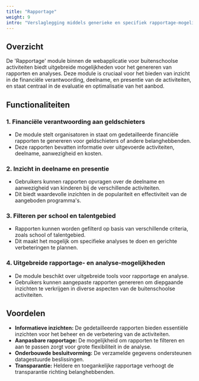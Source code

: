 ```yaml
---
title: "Rapportage"
weight: 9
intro: "Verslaglegging middels generieke en specifiek rapportage-mogelijkheden voor adequate en tijdige besturing door aanbieders, begeleiding, ouders, bestuurders en beleidsmakers."
---
```


## Overzicht
De 'Rapportage' module binnen de webapplicatie voor buitenschoolse activiteiten biedt uitgebreide mogelijkheden voor het genereren van rapporten en analyses. Deze module is cruciaal voor het bieden van inzicht in de financiële verantwoording, deelname, en presentie van de activiteiten, en staat centraal in de evaluatie en optimalisatie van het aanbod.

## Functionaliteiten

### 1. Financiële verantwoording aan geldschieters
- De module stelt organisatoren in staat om gedetailleerde financiële rapporten te genereren voor geldschieters of andere belanghebbenden.
- Deze rapporten bevatten informatie over uitgevoerde activiteiten, deelname, aanwezigheid en kosten.

### 2. Inzicht in deelname en presentie
- Gebruikers kunnen rapporten opvragen over de deelname en aanwezigheid van kinderen bij de verschillende activiteiten.
- Dit biedt waardevolle inzichten in de populariteit en effectiviteit van de aangeboden programma's.

### 3. Filteren per school en talentgebied
- Rapporten kunnen worden gefilterd op basis van verschillende criteria, zoals school of talentgebied.
- Dit maakt het mogelijk om specifieke analyses te doen en gerichte verbeteringen te plannen.

### 4. Uitgebreide rapportage- en analyse-mogelijkheden
- De module beschikt over uitgebreide tools voor rapportage en analyse.
- Gebruikers kunnen aangepaste rapporten genereren om diepgaande inzichten te verkrijgen in diverse aspecten van de buitenschoolse activiteiten.

## Voordelen

- **Informatieve inzichten:** De gedetailleerde rapporten bieden essentiële inzichten voor het beheer en de verbetering van de activiteiten.
- **Aanpasbare rapportage:** De mogelijkheid om rapporten te filteren en aan te passen zorgt voor grote flexibiliteit in de analyse.
- **Onderbouwde besluitvorming:** De verzamelde gegevens ondersteunen datagestuurde beslissingen.
- **Transparantie:** Heldere en toegankelijke rapportage verhoogt de transparantie richting belanghebbenden.
